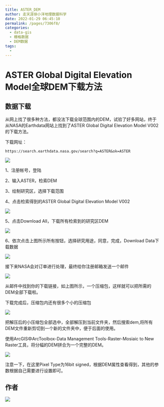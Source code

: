 ```yaml
---
title: ASTER_DEM
author: 走天涯徐小洋地理数据科学
date: 2022-01-29 06:45:10
permalink: /pages/7306f8/
categories:
  - data-gis
  - 栅格数据
  - DEM数据
tags:
  - 
---
```



# ASTER Global Digital Elevation Model全球DEM下载方法

## 数据下载

从网上找了很多种方法，都没法下载全球范围内的DEM，试验了好多网站，终于从NASA的Earthdata网站上找到了ASTER Global Digital Elevation Model V002的下载方法。

下载网址：

```
https://search.earthdata.nasa.gov/search?q=ASTER&ok=ASTER
```

![](http://pics.landcover100.com/pics//image/202201290646446.png)

1、注册帐号，登陆

2、输入ASTER，检索DEM

3、绘制研究区，选择下载范围

4、点击检索得到的ASTER Global Digital Elevation Model V002

![](http://pics.landcover100.com/pics//image/202201290648289.jpg)

5、点击Download All，下载所有检索到的研究区DEM

![](http://pics.landcover100.com/pics//image/202201290648588.png)

6、依次点击上图所示所有按钮，选择研究用途，同意，完成，Download Data下载数据

![](http://pics.landcover100.com/pics//image/202201290649661.png)

接下来NASA会对订单进行处理，最终给你注册邮箱发送一个邮件

![](http://pics.landcover100.com/pics//image/202201290649255.png)

从邮件中找到你的下载链接，如上图所示，一个压缩包，这样就可以把所需的DEM全部下载啦。



下载完成后，压缩包内还有很多个小的压缩包

![](http://pics.landcover100.com/pics//image/202201290650653.png)

把解压后的小压缩包全部选中，全部解压到当前文件夹，然后搜索dem,将所有DEM文件重新剪切到一个新的文件夹中，便于后面的使用。

使用ArcGIS中ArcToolbox-Data Management Tools-Raster-Mosiaic to New Raster工具，将分幅的DEM拼合为一个完整的DEM。

![](http://pics.landcover100.com/pics//image/202201290650375.png)

注意一下，在这里Pixel Type为16bit signed，根据DEM属性查看得到，其他的参数根据自己需要进行设置即可。

## 作者

![](http://pics.landcover100.com/pics//image/202201281759734.png)